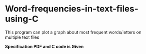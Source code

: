 # Word-frequencies-in-text-files-using-C
This program can plot a graph about most frequent words/letters on multiple text files

**Specification PDF and C code is Given**
